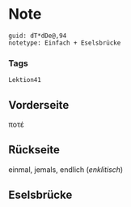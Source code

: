 # Note
```
guid: dT*dDe@,94
notetype: Einfach + Eselsbrücke
```

### Tags
```
Lektion41
```

## Vorderseite
ποτέ

## Rückseite
einmal, jemals, endlich (<i>enklitisch</i>)

## Eselsbrücke

